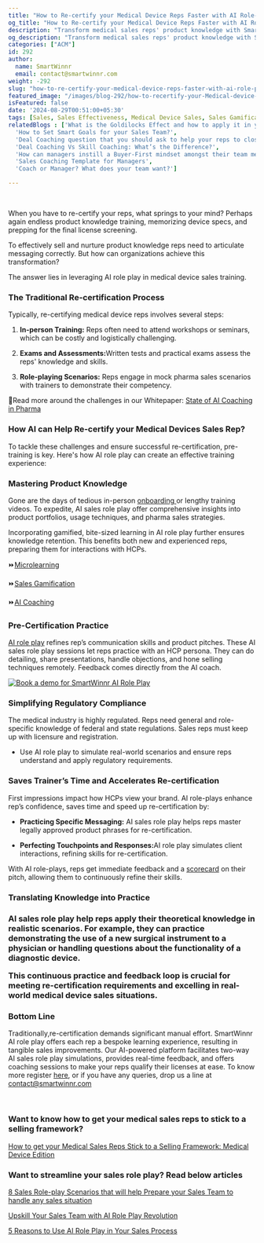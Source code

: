 ```yaml
---
title: "How to Re-certify your Medical Device Reps Faster with AI Role-plays"
og_title: "How to Re-certify your Medical Device Reps Faster with AI Role-plays "
description: "Transform medical sales reps' product knowledge with SmartWinnr AI Role Play. Ramp up onboarding, role-play practice, personalized training, and instant feedback with AI coaching and sales gamification."
og_description: "Transform medical sales reps' product knowledge with SmartWinnr AI Role Play. Ramp up onboarding, role-play practice, personalized training, and instant feedback with AI coaching and sales gamification."
categories: ["ACM"]
id: 292
author:
  name: SmartWinnr
  email: contact@smartwinnr.com
weight: -292
slug: "how-to-re-certify-your-medical-device-reps-faster-with-ai-role-plays"
featured_image: "/images/blog-292/how-to-recertify-your-Medical-device-reps-faster-with-ai-roleplays.png"
isFeatured: false
date: '2024-08-29T00:51:00+05:30'
tags: [Sales, Sales Effectiveness, Medical Device Sales, Sales Gamification Software ]
relatedBlogs : ['What is the Goldilocks Effect and how to apply it in your business?',
  'How to Set Smart Goals for your Sales Team?',
  'Deal Coaching question that you should ask to help your reps to close more deals',
  'Deal Coaching Vs Skill Coaching: What’s the Difference?',
  'How can managers instill a Buyer-First mindset amongst their team members?',
  'Sales Coaching Template for Managers',
  'Coach or Manager? What does your team want?']

---
```

<br>  

When you have to re-certify your reps, what springs to your mind? Perhaps again endless product knowledge training, memorizing device specs, and prepping for the final license screening.  

To effectively sell and nurture product knowledge reps need to articulate messaging correctly. But how can organizations achieve this transformation?  

The answer lies in leveraging AI role play in medical device sales training.  

<h3 class="ml-bold-text ml-margin-top-bottom20">The Traditional Re-certification Process  </h3>

Typically, re-certifying medical device reps involves several steps: 
<ol>
    <li>
      <p><b>In-person Training:</b> Reps often need to attend workshops or seminars, which can be costly and logistically challenging.</p>
    </li>
    <li>
      <p><b>Exams and Assessments:</b>Written tests and practical exams assess the reps' knowledge and skills. </p>
    </li>
    <li>
      <p><b>Role-playing Scenarios:</b> Reps engage in mock pharma sales scenarios with trainers to demonstrate their competency. </p>
    </li>
</ol>

<p> 📌Read more around the challenges in our Whitepaper: <a href="https://docsend.dropbox.com/view/3cadqawqp8i6s6cx" target="_blank" class="">
State of AI Coaching in Pharma</a>


<h3 class="ml-bold-text ml-margin-top-bottom20">How AI can Help Re-certify your Medical Devices Sales Rep?</h3>

To tackle these challenges and ensure successful re-certification, pre-training is key. Here's how AI role play can create an effective training experience:  


<h3 class="ml-bold-text ml-margin-top-bottom20">Mastering Product Knowledge</h3>



<p>Gone are the days of tedious in-person  <a href="https://www.smartwinnr.com/post/ramp-up-new-hire-with-preboarding-activities/" target="_blank" class="">onboarding
</a> or lengthy training videos. To expedite, AI sales role play offer comprehensive insights into product portfolios, usage techniques, and pharma sales strategies.  
</p>
<p>Incorporating gamified, bite-sized learning in AI role play further ensures knowledge retention. This benefits both new and experienced reps, preparing them for interactions with HCPs.  
</p>

<p>⏩<a href="https://www.smartwinnr.com/product/targeted-learning" target="_blank" class="">Microlearning </a>
</p>

<p>⏩<a href="https://www.smartwinnr.com/product/gamification" target="_blank" class="">Sales Gamification</a>
</p> 

<p>
⏩<a href="https://www.smartwinnr.com/product/two-way-ai-role-plays" target="_blank" class="">AI Coaching</a>
</p>

<h3 class="ml-bold-text ml-margin-top-bottom20">Pre-Certification Practice </h3>

<p><a href="https://www.smartwinnr.com/post/upskill-your-sales-team-with-ai-role-play-revolution/" target="_blank" class="">AI role play</a> refines rep’s communication skills and product pitches. These AI sales role play sessions let reps practice with an HCP persona. They can do detailing, share presentations, handle objections, and hone selling techniques remotely. Feedback comes directly from the AI coach. 
</p>


<a href="https://www.smartwinnr.com/neo-ai-pilot-registration/">
    <img src="/images/blog-292/sales-role play-medical-devices.png" alt="Book a demo for SmartWinnr AI Role Play ">
</a>

<h3 class="ml-bold-text ml-margin-top-bottom20">Simplifying Regulatory Compliance </h3>

The medical industry is highly regulated. Reps need general and role-specific knowledge of federal and state regulations. Sales reps must keep up with licensure and registration.

<ul>
  <li>
  <p> Use AI role play to simulate real-world scenarios and ensure reps understand and apply regulatory requirements.</p>
  </li>
</ul>


<h3 class="ml-bold-text ml-margin-top-bottom20">Saves Trainer’s Time and Accelerates Re-certification  </h3>

First impressions impact how HCPs view your brand.  AI role-plays enhance rep’s confidence, saves time and speed up re-certification by: 
<ul>
  <li>
  <p><b>Practicing Specific Messaging:</b> AI sales role play helps reps master legally approved product phrases for re-certification.</p>
  </li>
   <li>
  <p><b>Perfecting Touchpoints and Responses:</b>AI role play simulates client interactions, refining skills for re-certification. 
</p>
  </li>
</ul>

<p>With AI role-plays, reps get immediate feedback and a <a href="https://www.smartwinnr.com/product/two-way-ai-role-plays/?utm_source=recertificationblog&utm_medium=recertificationblog&utm_campaign=recertificationblog">scorecard</a> on their pitch, allowing them to continuously refine their skills. 
</p>

<h3 class="ml-bold-text ml-margin-top-bottom20">Translating Knowledge into Practice<h3>
 
<p>AI sales role play help reps apply their theoretical knowledge in realistic scenarios. For example, they can practice demonstrating the use of a new surgical instrument to a physician or handling questions about the functionality of a diagnostic device.  
</p>
 
<p>This continuous practice and feedback loop is crucial for meeting re-certification requirements and excelling in real-world medical device sales situations. 
</p>

<h3 class="ml-bold-text ml-margin-top-bottom20">Bottom Line </h3>
<p>Traditionally,re-certification demands significant manual effort. SmartWinnr AI role play  offers each rep a bespoke learning experience, resulting in tangible sales improvements. Our AI-powered platform facilitates two-way AI sales role play  simulations, provides real-time feedback, and offers coaching sessions to make your reps qualify their licenses at ease.  
To know more register <a href="https://www.smartwinnr.com/request-demo" target="_blank" class="">here</a>, or if you have any queries, drop us a line at <a href="mailto:contact@smartwinnr.com" target="_blank" class=""><span>contact@smartwinnr.com</span></a>
</p>



<br/>

<h3 class="ml-bold-text ml-margin-top-bottom20"> Want to know how to get your medical sales reps to stick to a selling framework? </h3>

<a href="https://www.smartwinnr.com/post/how-to-get-your-medical-sales-reps-stick-to-a-selling-framework-medical-device-edition/" target="_blank" class="">How to get your Medical Sales Reps Stick to a Selling Framework: Medical Device Edition </a>


<h3 class="ml-bold-text ml-margin-top-bottom20">Want to streamline your sales role play? Read below articles</h3>

<a href="https://www.smartwinnr.com/post/8-sales-role-play-scenarios-that-will-help-prepare-your-sales-team-to-handle-any-sales-situation" target="_blank" class="">8 Sales Role-play Scenarios that will help Prepare your Sales Team to handle any sales situation</a>

<a href="https://www.smartwinnr.com/post/upskill-your-sales-team-with-ai-role-play-revolution/" target="_blank" class="">Upskill Your Sales Team with AI Role Play Revolution </a>

<a href="https://www.smartwinnr.com/post/5-reasons-to-use-ai-role-play-in-your-sales-process/" target="_blank" class="">5 Reasons to Use AI Role Play in Your Sales Process </a>